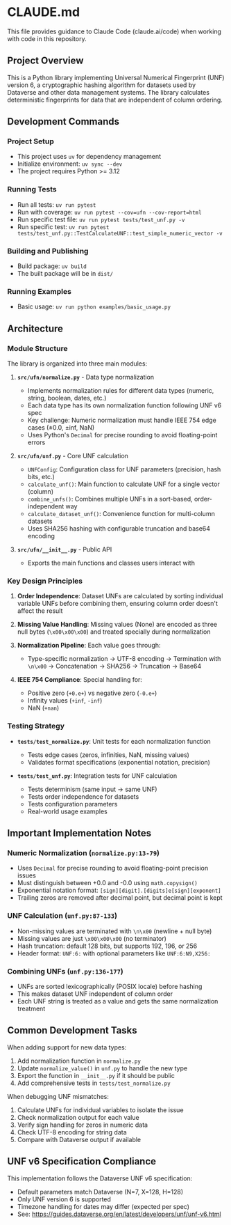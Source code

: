 # CLAUDE.md

This file provides guidance to Claude Code (claude.ai/code) when working with code in this repository.

## Project Overview

This is a Python library implementing Universal Numerical Fingerprint (UNF) version 6, a cryptographic hashing algorithm for datasets used by Dataverse and other data management systems. The library calculates deterministic fingerprints for data that are independent of column ordering.

## Development Commands

### Project Setup
- This project uses `uv` for dependency management
- Initialize environment: `uv sync --dev`
- The project requires Python >= 3.12

### Running Tests
- Run all tests: `uv run pytest`
- Run with coverage: `uv run pytest --cov=ufn --cov-report=html`
- Run specific test file: `uv run pytest tests/test_unf.py -v`
- Run specific test: `uv run pytest tests/test_unf.py::TestCalculateUNF::test_simple_numeric_vector -v`

### Building and Publishing
- Build package: `uv build`
- The built package will be in `dist/`

### Running Examples
- Basic usage: `uv run python examples/basic_usage.py`

## Architecture

### Module Structure

The library is organized into three main modules:

1. **`src/ufn/normalize.py`** - Data type normalization
   - Implements normalization rules for different data types (numeric, string, boolean, dates, etc.)
   - Each data type has its own normalization function following UNF v6 spec
   - Key challenge: Numeric normalization must handle IEEE 754 edge cases (±0.0, ±inf, NaN)
   - Uses Python's `Decimal` for precise rounding to avoid floating-point errors

2. **`src/ufn/unf.py`** - Core UNF calculation
   - `UNFConfig`: Configuration class for UNF parameters (precision, hash bits, etc.)
   - `calculate_unf()`: Main function to calculate UNF for a single vector (column)
   - `combine_unfs()`: Combines multiple UNFs in a sort-based, order-independent way
   - `calculate_dataset_unf()`: Convenience function for multi-column datasets
   - Uses SHA256 hashing with configurable truncation and base64 encoding

3. **`src/ufn/__init__.py`** - Public API
   - Exports the main functions and classes users interact with

### Key Design Principles

1. **Order Independence**: Dataset UNFs are calculated by sorting individual variable UNFs before combining them, ensuring column order doesn't affect the result

2. **Missing Value Handling**: Missing values (None) are encoded as three null bytes (`\x00\x00\x00`) and treated specially during normalization

3. **Normalization Pipeline**: Each value goes through:
   - Type-specific normalization → UTF-8 encoding → Termination with `\n\x00` → Concatenation → SHA256 → Truncation → Base64

4. **IEEE 754 Compliance**: Special handling for:
   - Positive zero (`+0.e+`) vs negative zero (`-0.e+`)
   - Infinity values (`+inf`, `-inf`)
   - NaN (`+nan`)

### Testing Strategy

- **`tests/test_normalize.py`**: Unit tests for each normalization function
  - Tests edge cases (zeros, infinities, NaN, missing values)
  - Validates format specifications (exponential notation, precision)

- **`tests/test_unf.py`**: Integration tests for UNF calculation
  - Tests determinism (same input → same UNF)
  - Tests order independence for datasets
  - Tests configuration parameters
  - Real-world usage examples

## Important Implementation Notes

### Numeric Normalization (`normalize.py:13-79`)
- Uses `Decimal` for precise rounding to avoid floating-point precision issues
- Must distinguish between +0.0 and -0.0 using `math.copysign()`
- Exponential notation format: `[sign][digit].[digits]e[sign][exponent]`
- Trailing zeros are removed after decimal point, but decimal point is kept

### UNF Calculation (`unf.py:87-133`)
- Non-missing values are terminated with `\n\x00` (newline + null byte)
- Missing values are just `\x00\x00\x00` (no terminator)
- Hash truncation: default 128 bits, but supports 192, 196, or 256
- Header format: `UNF:6:` with optional parameters like `UNF:6:N9,X256:`

### Combining UNFs (`unf.py:136-177`)
- UNFs are sorted lexicographically (POSIX locale) before hashing
- This makes dataset UNF independent of column order
- Each UNF string is treated as a value and gets the same normalization treatment

## Common Development Tasks

When adding support for new data types:
1. Add normalization function in `normalize.py`
2. Update `normalize_value()` in `unf.py` to handle the new type
3. Export the function in `__init__.py` if it should be public
4. Add comprehensive tests in `tests/test_normalize.py`

When debugging UNF mismatches:
1. Calculate UNFs for individual variables to isolate the issue
2. Check normalization output for each value
3. Verify sign handling for zeros in numeric data
4. Check UTF-8 encoding for string data
5. Compare with Dataverse output if available

## UNF v6 Specification Compliance

This implementation follows the Dataverse UNF v6 specification:
- Default parameters match Dataverse (N=7, X=128, H=128)
- Only UNF version 6 is supported
- Timezone handling for dates may differ (expected per spec)
- See: https://guides.dataverse.org/en/latest/developers/unf/unf-v6.html
